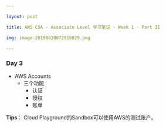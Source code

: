 ```yaml
---

layout: post

title: AWS CSA - Associate Level 学习笔记 - Week 1 - Part II

img: image-20190828072916029.png

---
```


### Day 3

- AWS Accounts
  - 三个功能
    - 认证
    - 授权
    - 账单

**Tips**： Cloud Playground的Sandbox可以使用AWS的测试账户。

